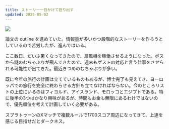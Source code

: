 ```yaml
---
title: ストーリー一日かけて捻り出す
updated: 2025-05-02
---
```

![](https://i.imgur.com/ZW01cyf.jpeg)

論文の outline を進めていた。情報量が多いかつ段階的なストーリーを作ろうとしているので苦労したが、進んではいる。

ここ数日、だいぶ暑くなってきたので、扇風機を稼働させるようになった。ボスから謎のむちゃぶりが飛んできたので、週末もゲストの対応と言う仕事をさせられる可能性が出てきた。最近きつめのむちゃぶりが多い。

既に今年の旅行の計画は立てているものもあるが、博士完了も見えてき、ヨーロッパでの旅行を完全に終わらせる方針も立てなければならない。今のところリストの上位にいるのはフィヨルド、アイスランド、モロッコとエジプトである。特に後半の3つはかなり興味があるが、時間もお金も無限にあるわけではないので、優先順位を考えて計画していく必要がある。

スプラトゥーンのXマッチで複数ルールで1700スコア周辺になってきて、上達を感じる目指せだとダークネス。
